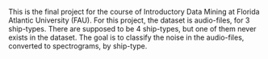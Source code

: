 This is the final project for the course of Introductory Data Mining at Florida Atlantic University (FAU).
For this project, the dataset is audio-files, for 3 ship-types. There are supposed to be 4 ship-types, but one of them never exists in the dataset.
The goal is to classify the noise in the audio-files, converted to spectrograms, by ship-type.
